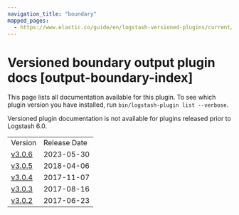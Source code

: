 ```yaml
---
navigation_title: "boundary"
mapped_pages:
  - https://www.elastic.co/guide/en/logstash-versioned-plugins/current/output-boundary-index.html
---
```


# Versioned boundary output plugin docs [output-boundary-index]

This page lists all documentation available for this plugin. To see which plugin version you have installed, run `bin/logstash-plugin list --verbose`.

Versioned plugin documentation is not available for plugins released prior to Logstash 6.0.

| | |
| :- | :- |
| Version | Release Date |
| [v3.0.6](v3-0-6-plugins-outputs-boundary.md) | 2023-05-30 |
| [v3.0.5](v3-0-5-plugins-outputs-boundary.md) | 2018-04-06 |
| [v3.0.4](v3-0-4-plugins-outputs-boundary.md) | 2017-11-07 |
| [v3.0.3](v3-0-3-plugins-outputs-boundary.md) | 2017-08-16 |
| [v3.0.2](v3-0-2-plugins-outputs-boundary.md) | 2017-06-23 |
